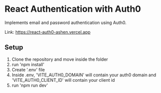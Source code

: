 # React Authentication with Auth0

Implements email and password authentication using Auth0.

Link: https://react-auth0-ashen.vercel.app

## Setup

1. Clone the repository and move inside the folder
2. run 'npm install'
3. Create '.env' file
4. Inside .env, 'VITE_AUTH0_DOMAIN' will contain your auth0 domain and 'VITE_AUTH0_CLIENT_ID' will contain your client id
5. run 'npm run dev'
